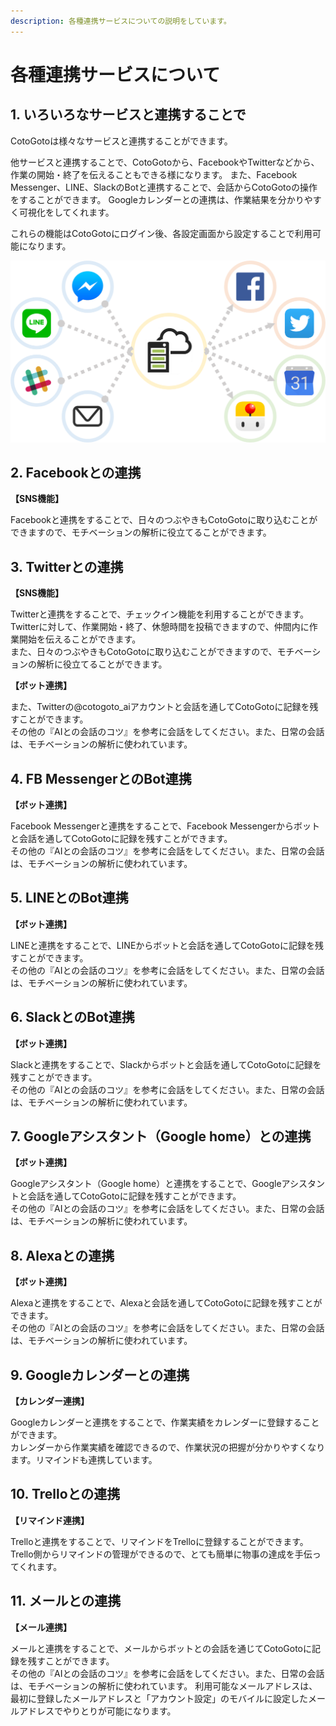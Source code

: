 ```yaml
---
description: 各種連携サービスについての説明をしています。
---
```


# 各種連携サービスについて

## 1. いろいろなサービスと連携することで

CotoGotoは様々なサービスと連携することができます。

他サービスと連携することで、CotoGotoから、FacebookやTwitterなどから、作業の開始・終了を伝えることもできる様になります。 また、Facebook Messenger、LINE、SlackのBotと連携することで、会話からCotoGotoの操作をすることができます。 Googleカレンダーとの連携は、作業結果を分かりやすく可視化をしてくれます。

これらの機能はCotoGotoにログイン後、各設定画面から設定することで利用可能になります。

![](.gitbook/assets/cooperation.png)

## 2. Facebookとの連携

**【SNS機能】**

Facebookと連携をすることで、日々のつぶやきもCotoGotoに取り込むことができますので、モチベーションの解析に役立てることができます。

## 3. Twitterとの連携

**【SNS機能】**

Twitterと連携をすることで、チェックイン機能を利用することができます。\
Twitterに対して、作業開始・終了、休憩時間を投稿できますので、仲間内に作業開始を伝えることができます。\
また、日々のつぶやきもCotoGotoに取り込むことができますので、モチベーションの解析に役立てることができます。

**【ボット連携】**

また、Twitterの@cotogoto\_aiアカウントと会話を通してCotoGotoに記録を残すことができます。\
その他の『AIとの会話のコツ』を参考に会話をしてください。また、日常の会話は、モチベーションの解析に使われています。

## 4. FB MessengerとのBot連携

**【ボット連携】**

Facebook Messengerと連携をすることで、Facebook Messengerからボットと会話を通してCotoGotoに記録を残すことができます。\
その他の『AIとの会話のコツ』を参考に会話をしてください。また、日常の会話は、モチベーションの解析に使われています。

## 5. LINEとのBot連携

**【ボット連携】**

LINEと連携をすることで、LINEからボットと会話を通してCotoGotoに記録を残すことができます。\
その他の『AIとの会話のコツ』を参考に会話をしてください。また、日常の会話は、モチベーションの解析に使われています。

## 6. SlackとのBot連携

**【ボット連携】**

Slackと連携をすることで、Slackからボットと会話を通してCotoGotoに記録を残すことができます。\
その他の『AIとの会話のコツ』を参考に会話をしてください。また、日常の会話は、モチベーションの解析に使われています。

## 7. Googleアシスタント（Google home）との連携

**【ボット連携】**

Googleアシスタント（Google home）と連携をすることで、Googleアシスタントと会話を通してCotoGotoに記録を残すことができます。\
その他の『AIとの会話のコツ』を参考に会話をしてください。また、日常の会話は、モチベーションの解析に使われています。

## 8. Alexaとの連携

**【ボット連携】**

Alexaと連携をすることで、Alexaと会話を通してCotoGotoに記録を残すことができます。\
その他の『AIとの会話のコツ』を参考に会話をしてください。また、日常の会話は、モチベーションの解析に使われています。

## 9. Googleカレンダーとの連携

**【カレンダー連携】**

Googleカレンダーと連携をすることで、作業実績をカレンダーに登録することができます。\
カレンダーから作業実績を確認できるので、作業状況の把握が分かりやすくなります。リマインドも連携しています。

## 10. Trelloとの連携

**【リマインド連携】**

Trelloと連携をすることで、リマインドをTrelloに登録することができます。\
Trello側からリマインドの管理ができるので、とても簡単に物事の達成を手伝ってくれます。

## 11. メールとの連携

**【メール連携】**

メールと連携をすることで、メールからボットとの会話を通じてCotoGotoに記録を残すことができます。\
その他の『AIとの会話のコツ』を参考に会話をしてください。また、日常の会話は、モチベーションの解析に使われています。 利用可能なメールアドレスは、最初に登録したメールアドレスと「アカウント設定」のモバイルに設定したメールアドレスでやりとりが可能になります。
